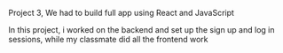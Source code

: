 Project 3, We had to build full app using React and JavaScript

In this project, i worked on the backend and set up the sign up and log in sessions, while my classmate did all the frontend work
